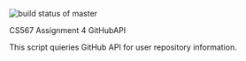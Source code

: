 ![build status of master](https://travis-ci.org/cmontero201/GitHubAPI567.svg?branch=HW05a_Mocking)

CS567 
Assignment 4
GitHubAPI

This script quieries GitHub API for user repository information.


